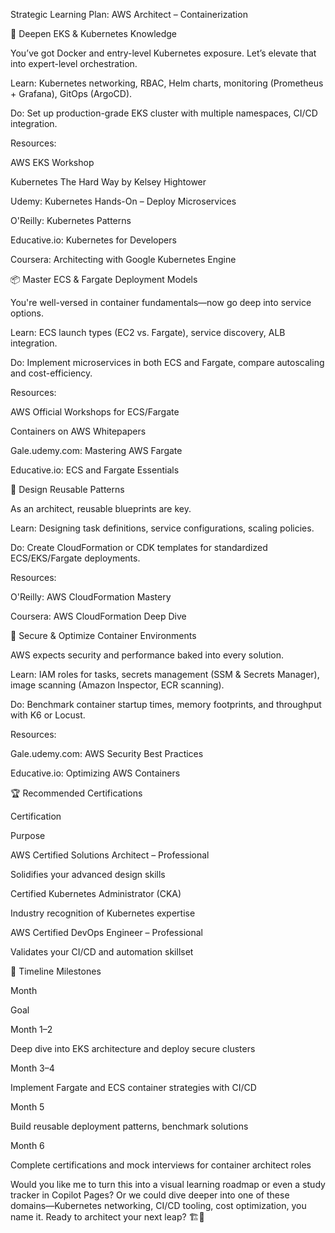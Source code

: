  Strategic Learning Plan: AWS Architect – Containerization

🔧 Deepen EKS & Kubernetes Knowledge

You’ve got Docker and entry-level Kubernetes exposure. Let’s elevate that into expert-level orchestration.

Learn: Kubernetes networking, RBAC, Helm charts, monitoring (Prometheus + Grafana), GitOps (ArgoCD).

Do: Set up production-grade EKS cluster with multiple namespaces, CI/CD integration.

Resources:

AWS EKS Workshop

Kubernetes The Hard Way by Kelsey Hightower

Udemy: Kubernetes Hands-On – Deploy Microservices

O'Reilly: Kubernetes Patterns

Educative.io: Kubernetes for Developers

Coursera: Architecting with Google Kubernetes Engine

📦 Master ECS & Fargate Deployment Models

You're well-versed in container fundamentals—now go deep into service options.

Learn: ECS launch types (EC2 vs. Fargate), service discovery, ALB integration.

Do: Implement microservices in both ECS and Fargate, compare autoscaling and cost-efficiency.

Resources:

AWS Official Workshops for ECS/Fargate

Containers on AWS Whitepapers

Gale.udemy.com: Mastering AWS Fargate

Educative.io: ECS and Fargate Essentials

🧱 Design Reusable Patterns

As an architect, reusable blueprints are key.

Learn: Designing task definitions, service configurations, scaling policies.

Do: Create CloudFormation or CDK templates for standardized ECS/EKS/Fargate deployments.

Resources:

O'Reilly: AWS CloudFormation Mastery

Coursera: AWS CloudFormation Deep Dive

🔐 Secure & Optimize Container Environments

AWS expects security and performance baked into every solution.

Learn: IAM roles for tasks, secrets management (SSM & Secrets Manager), image scanning (Amazon Inspector, ECR scanning).

Do: Benchmark container startup times, memory footprints, and throughput with K6 or Locust.

Resources:

Gale.udemy.com: AWS Security Best Practices

Educative.io: Optimizing AWS Containers

🏆 Recommended Certifications

Certification

Purpose

AWS Certified Solutions Architect – Professional

Solidifies your advanced design skills

Certified Kubernetes Administrator (CKA)

Industry recognition of Kubernetes expertise

AWS Certified DevOps Engineer – Professional

Validates your CI/CD and automation skillset

📅 Timeline Milestones

Month

Goal

Month 1–2

Deep dive into EKS architecture and deploy secure clusters

Month 3–4

Implement Fargate and ECS container strategies with CI/CD

Month 5

Build reusable deployment patterns, benchmark solutions

Month 6

Complete certifications and mock interviews for container architect roles

Would you like me to turn this into a visual learning roadmap or even a study tracker in Copilot Pages? Or we could dive deeper into one of these domains—Kubernetes networking, CI/CD tooling, cost optimization, you name it. Ready to architect your next leap? 🏗️🚀
